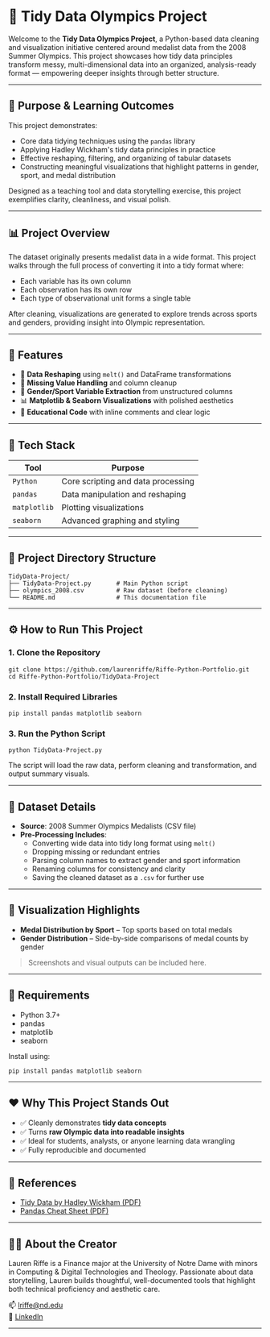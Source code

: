# 🏅 Tidy Data Olympics Project

Welcome to the **Tidy Data Olympics Project**, a Python-based data cleaning and visualization initiative centered around medalist data from the 2008 Summer Olympics. This project showcases how tidy data principles transform messy, multi-dimensional data into an organized, analysis-ready format — empowering deeper insights through better structure.

---

## 🧠 Purpose & Learning Outcomes

This project demonstrates:
- Core data tidying techniques using the `pandas` library
- Applying Hadley Wickham's tidy data principles in practice
- Effective reshaping, filtering, and organizing of tabular datasets
- Constructing meaningful visualizations that highlight patterns in gender, sport, and medal distribution

Designed as a teaching tool and data storytelling exercise, this project exemplifies clarity, cleanliness, and visual polish.

---

## 📊 Project Overview

The dataset originally presents medalist data in a wide format. This project walks through the full process of converting it into a tidy format where:
- Each variable has its own column
- Each observation has its own row
- Each type of observational unit forms a single table

After cleaning, visualizations are generated to explore trends across sports and genders, providing insight into Olympic representation.

---

## 🎯 Features

- 🔄 **Data Reshaping** using `melt()` and DataFrame transformations
- 🧼 **Missing Value Handling** and column cleanup
- 👥 **Gender/Sport Variable Extraction** from unstructured columns
- 📊 **Matplotlib & Seaborn Visualizations** with polished aesthetics
- 🧠 **Educational Code** with inline comments and clear logic

---

## 🧰 Tech Stack

| Tool        | Purpose                                   |
|-------------|-------------------------------------------|
| `Python`    | Core scripting and data processing        |
| `pandas`    | Data manipulation and reshaping           |
| `matplotlib`| Plotting visualizations                   |
| `seaborn`   | Advanced graphing and styling             |

---

## 📁 Project Directory Structure

```
TidyData-Project/
├── TidyData-Project.py       # Main Python script
├── olympics_2008.csv         # Raw dataset (before cleaning)
└── README.md                 # This documentation file
```

---

## ⚙️ How to Run This Project

### 1. Clone the Repository
```
git clone https://github.com/laurenriffe/Riffe-Python-Portfolio.git
cd Riffe-Python-Portfolio/TidyData-Project
```

### 2. Install Required Libraries
```
pip install pandas matplotlib seaborn
```

### 3. Run the Python Script
```
python TidyData-Project.py
```

The script will load the raw data, perform cleaning and transformation, and output summary visuals.

---

## 🧾 Dataset Details

- **Source**: 2008 Summer Olympics Medalists (CSV file)
- **Pre-Processing Includes**:
  - Converting wide data into tidy long format using `melt()`
  - Dropping missing or redundant entries
  - Parsing column names to extract gender and sport information
  - Renaming columns for consistency and clarity
  - Saving the cleaned dataset as a `.csv` for further use

---

## 🎨 Visualization Highlights

- **Medal Distribution by Sport** – Top sports based on total medals
- **Gender Distribution** – Side-by-side comparisons of medal counts by gender

> Screenshots and visual outputs can be included here.

---

## 📌 Requirements
- Python 3.7+
- pandas
- matplotlib
- seaborn

Install using:
```
pip install pandas matplotlib seaborn
```

---

## ❤️ Why This Project Stands Out
- ✅ Cleanly demonstrates **tidy data concepts**
- ✅ Turns **raw Olympic data into readable insights**
- ✅ Ideal for students, analysts, or anyone learning data wrangling
- ✅ Fully reproducible and documented

---

## 🔗 References
- [Tidy Data by Hadley Wickham (PDF)](https://vita.had.co.nz/papers/tidy-data.pdf)
- [Pandas Cheat Sheet (PDF)](https://pandas.pydata.org/Pandas_Cheat_Sheet.pdf)

---

## 👩‍💻 About the Creator

Lauren Riffe is a Finance major at the University of Notre Dame with minors in Computing & Digital Technologies and Theology. Passionate about data storytelling, Lauren builds thoughtful, well-documented tools that highlight both technical proficiency and aesthetic care.

📫 [lriffe@nd.edu](mailto:lriffe@nd.edu)  
🔗 [LinkedIn](https://www.linkedin.com/in/lauren-riffe)

---
